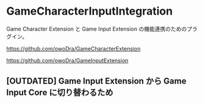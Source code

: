 # GameCharacterInputIntegration
Game Character Extension と Game Input Extension の機能連携のためのプラグイン。

https://github.com/owoDra/GameCharacterExtension

https://github.com/owoDra/GameInputExtension

## [OUTDATED] Game Input Extension から Game Input Core に切り替わるため
